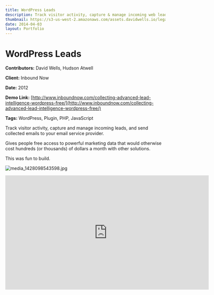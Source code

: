 ```yaml
---
title: WordPress Leads
description: Track visitor activity, capture & manage incoming web leads
thumbnail: https://s3-us-west-2.amazonaws.com/assets.davidwells.io/legacy/2015/04/1428098871_media_1428098543598.jpg
date: 2014-04-03
layout: Portfolio
---
```


# WordPress Leads

**Contributors:** David Wells, Hudson Atwell

**Client:** Inbound Now

**Date:** 2012

**Demo Link:** [http://www.inboundnow.com/collecting-advanced-lead-intelligence-wordpress-free/](http://www.inboundnow.com/collecting-advanced-lead-intelligence-wordpress-free/)

**Tags:** WordPress, Plugin, PHP, JavaScript

Track visitor activity, capture and manage incoming leads, and send collected emails to your email service provider.

Gives people free access to powerful marketing data that would otherwise cost hundreds (or thousands) of dollars a month with other solutions.

This was fun to build.

![](https://s3-us-west-2.amazonaws.com/assets.davidwells.io/work/inbound-now-leads.jpg "media_1428098543598.jpg")

<iframe width="640" height="360" src="https://www.youtube.com/embed/POnsoIVo9XM?feature=oembed" frameborder="0" allowfullscreen=""></iframe>
